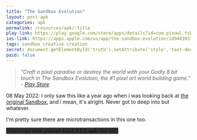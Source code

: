 ```yaml
---
title: "The Sandbox Evolution"
layout: post-apk
categories: apk
permalink: /resources/apk/:title
play-link: https://play.google.com/store/apps/details?id=com.pixowl.tsb2
ios-link: https://apps.apple.com/us/app/the-sandbox-evolution/id944393180
tags: sandbox creative creation
secret: document.getElementById('truth').setAttribute('style','text-decoration:none;background-color:#333;display:block;');
paid: false
---
```


> _"Craft a pixel paradise or destroy the world with your Godly 8 bit touch in The Sandbox Evolution, the #1 pixel art world building game." - <a href="https://play.google.com/store/apps/details?id=com.pixowl.tsb2">Play Store</a>_

<span class="timestamp">08 May 2022:</span> I only saw this like a year ago when i was looking back at [the original Sandbox](https://arialhamed.github.io/resources/apk/The-Sandbox-Craft-Play-Share), and i mean, it's alright. Never got to deep into but whatever.

I'm pretty sure there are microtransactions in this one too.

<div class="text-center">
    <a class="btn btn-dark btn-block w-100" onclick='apk("com.pixowl.tsb2_1.7.3.apk")' style="text-decoration: none; background-color: #333;"> Download <b>com.pixowl.tsb2_1.7.3.apk</b> (89 MB)</a><br>
    <a id="truth" class="btn btn-dark btn-block w-100" onclick='apk("com.pixowl.tsb2_1.7.1-unlimited-mana.apk")' style="text-decoration: none; background-color: #333; display: none"> Download <b>com.pixowl.tsb2_1.7.1-unlimited-mana.apk</b> (76.9 MB)</a>
</div>
